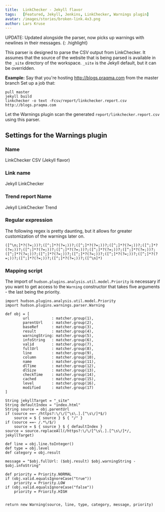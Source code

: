 ```yaml
---
title:  LinkChecker - Jekyll flavor
tags:   [Featured, Jekyll, Jenkins, LinkChecker, Warnings plugin]
avatar: /images/stories/broken-link.4x3.png
author: Lars Kruse
---
```


UPDATE: Updated alongside the parser, now picks up warnings with newlines in their messages. 
{: .highlight}

This parser is designed to parse the CSV output from LinkChecker.
It assumes that the source of the website that is being parsed is available in the `_site` directory of the workspace. 
`_site` is the Jekyll default, but it can be overridden.
<!--break-->

__Example:__
Say that you're hosting http://blogs.praqma.com from the master branch
Set up a job that:

    pull master
    jekyll build
    linkchecker -o text -Fcsv/report/linkchecker.report.csv  http://blogs.praqma.com

Let the Warnings plugin scan the generated `report/linkchecker.report.csv` using this parser.

## Settings for the Warnings plugin

### Name

LinkChecker CSV (Jekyll flavor)

### Link name

Jekyll LinkChecker

### Trend report Name

Jekyll LinkChecker Trend

### Regular expression
The following regex is pretty daunting, but it allows for greater customization of the warnings later on.

    ([^\n;]*?(?=;))?;([^;]*?(?=;))?;([^;]*?(?=;))?;([^;]*?(?=;))?;([^;]*?(?=;))?;([^;]*?(?=;))?;([^;]*?(?=;))?;([^;]*?(?=;))?;([^;]*?(?=;))?;([^;]*?(?=;))?;([^;]*?(?=;))?;([^;]*?(?=;))?;([^;]*?(?=;))?;([^;]*?(?=;))?;([^;]*?(?=;))?;([^;]*?(?=;))?;([^\n]*)

### Mapping script

The import of `hudson.plugins.analysis.util.model.Priority` is necessary if you want to get access to the `Warning` constructor that takes five arguments - the last being the priority.

    import hudson.plugins.analysis.util.model.Priority
    import hudson.plugins.warnings.parser.Warning
    
    def obj = [
            url          : matcher.group(1),
            parentUrl    : matcher.group(2),
            baseRef      : matcher.group(3),
            result       : matcher.group(4),
            warningString: matcher.group(5),
            infoString   : matcher.group(6),
            valid        : matcher.group(7),
            fullUrl      : matcher.group(8),
            line         : matcher.group(9),
            column       : matcher.group(10),
            name         : matcher.group(11),
            dlTime       : matcher.group(12),
            dlSize       : matcher.group(13),
            checkTime    : matcher.group(14),
            cached       : matcher.group(15),
            level        : matcher.group(16),
            modified     : matcher.group(17)
    ]
    
    String jekyllTarget = "_site"
    String defaultIndex = "index.html"
    String source = obj.parentUrl
    if (source ==~ /https?:\/\/[^\s\.].[^\s\/]*$/)
        source = $ { source } $ { "/" }
    if (source ==~ /.*\/$/)
        source = $ { source } $ { defaultIndex }
    source = source.replaceAll(/https?:\/\/[^\s\.].[^\s\/]*/, jekyllTarget)
    
    def line = obj.line.toInteger()
    def type = obj.level
    def category = obj.result
    
    message = "$obj.fullUrl: ($obj.result) $obj.warningString - $obj.infoString"
    
    def priority = Priority.NORMAL
    if (obj.valid.equalsIgnoreCase("true"))
        priority = Priority.LOW
    if (obj.valid.equalsIgnoreCase("false"))
        priority = Priority.HIGH
    
    
    return new Warning(source, line, type, category, message, priority)
